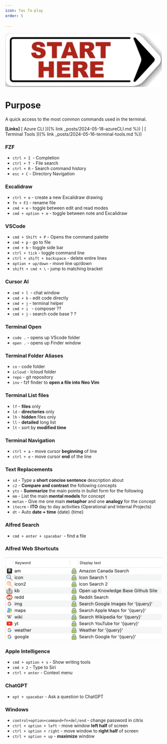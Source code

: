 ```yaml
---
icon: fas fa-play
order: 5

---
```


![Start Here](/assets/images/covers/cover-starthere.png)

# Purpose

A quick access to the most common commands used in the terminal.

**[Links]**
[ Azure CLI ]({% link _posts/2024-05-18-azureCLI.md %}) | [ Terminal Tools ]({% link _posts/2024-05-16-terminal-tools.md %})


### FZF

- `ctrl + I `- Completion
- `ctrl + T `- File search
- `ctrl + R` - Search command history
- `esc + C` - Directory Navigation

### Excalidraw
- `ctrl + e` - create a new Excalidraw drawing
- `fn + F2` - rename file
- `cmd + e` - toggle between edit and read modes
- `cmd + option + e` - toggle between note and Excalidraw

### VSCode

- `cmd + Shift + P` - Opens the command palette
- `cmd + p` - go to file
- `cmd + b` - toggle side bar
- `ctrl + tick` - toggle command line
- `ctrl + shift + backspace` - delete entire lines
- `option + up/down` - move line up/down
- `shift + cmd + \` - jump to matching bracket

### Cursor AI
- ``cmd + l ``- chat window
- ``cmd + k``  - edit code directly 
- ``cmd + j`` - terminal helper
- ``cmd + i `` - composer ??
- ``cmd + j`` - search code base ? ?

### Terminal Open
- ``code .`` - opens up VScode folder
- ``open .`` - opens up Finder window


### Terminal Folder Aliases
- `co` - code folder
- `icloud` - Icloud folder
- `repo` - git repository
- `inv` - fzf finder to **open a file into Neo Vim**

### Terminal List files
- `lf` - **files** only
- `ld` - **directories** only
- `lh` - **hidden** files only
- `ll` - **detailed** long list
- `lt` - sort by **modified time**

### Terminal Navigation
- ``ctrl + a`` - move cursor **beginning** of line
- ``ctrl + e`` - move cursor  **end** of the line
### Text Replacements
- ``sd`` - Type a **short concise sentence** description about 
- ``c2`` - **Compare and contrast** the following concepts 
- ``yts``  - **Summarize** the main points in bullet form for the following 
- ``mm`` - List the main **mental models** for concept 
- ``metan`` - Give me one main **metaphor** and one **analogy** for the concept 
- ``itocrm`` - **ITO** day to day activities (Operational and Internal Projects)
- ``dt`` - Auto **date + time** {date} {time}
### Alfred Search
- ``cmd + enter + spacebar ``- find a file

### **Alfred Web Shortcuts**
![Alfred Web Shortcuts](/assets/images/content/alfred.webshortcuts.png)


### Apple Intelligence
- ``cmd + option + s``  - Show writing tools
- ``cmd × 2``  - Type to Siri
- ``ctrl + enter`` - Context menu
### ChatGPT
- `opt + spacebar` - Ask a question to ChatGPT
### Windows
- `control+option+command+fn+del/end` - change password in citrix
- ``ctrl + option + left`` - move window **left half** of screen 
- ``ctrl + option + right`` - move window to **right half** of screen
- ``ctrl + option + up``  - **maximize** window
